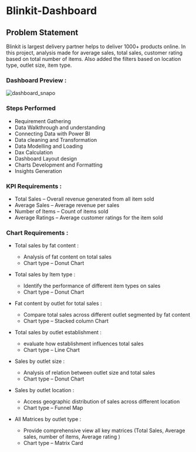 # Blinkit-Dashboard

## Problem Statement

Blinkit is largest delivery partner helps to deliver 1000+ products online.
In this project, analysis made for average sales, total sales, customer rating based on total number of items. 
Also added the filters based on location type, outlet size, item type. 


### Dashboard Preview : 
![dashboard_snapo](https://github.com/user-attachments/assets/a303015f-d41a-453e-b8a6-207a3c33c195)

### Steps Performed 

- Requirement Gathering
- Data Walkthrough and understanding 
- Connecting Data with Power BI 
- Data cleaning and Transformation 
- Data Modelling and Loading
- Dax Calculation 
- Dashboard Layout design 
- Charts Development and Formatting
- Insights Generation

### KPI Requirements : 

- Total Sales – Overall revenue generated from all item sold
- Average Sales – Average revenue per sales
- Number of Items – Count of items sold
- Average Ratings – Average customer ratings for the item sold

### Chart Requirements : 

- Total sales by fat content :
	- Analysis of fat content on total sales 
	- Chart type – Donut Chart 

- Total sales by Item type :
 	- Identify the performance of different item types on sales
  - Chart type – Donut Chart 

- Fat content by  outlet for total sales :
	- Compare total sales across different outlet segmented by fat content
	- Chart type – Stacked column Chart 

- Total sales by outlet establishment :
	- evaluate how establishment influences total sales
	- Chart type – Line Chart
   
- Sales by outlet size :
  - Analysis of relation between outlet size and total sales
  - Chart type – Donut Chart 

- Sales by outlet location :
  - Access geographic distribution of sales across different location
  - Chart type – Funnel Map

- All Matrices by outlet type :
  - Provide comprehensive view all key matrices (Total Sales, Average sales, number of items, Average rating )
  - Chart type – Matrix Card 

